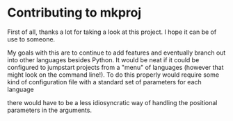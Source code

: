 # Contributing to mkproj  
  
  First of all, thanks a lot for taking a look at this project. I hope it can be of use to someone.
  
  My goals with this are to continue to add features and eventually branch out into other languages besides Python. It would be neat if it could be configured to jumpstart projects from a "menu" of languages (however that might look on the command line!). To do this properly would require some kind of configuration file with a standard set of parameters for each language 
  
  there would have to be a less idiosyncratic way of handling the positional parameters in the arguments.
